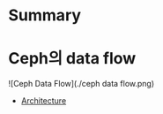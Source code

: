 # Summary
# Ceph의 data flow

![Ceph Data Flow](./ceph data flow.png)
- [Architecture](./architecture.md)